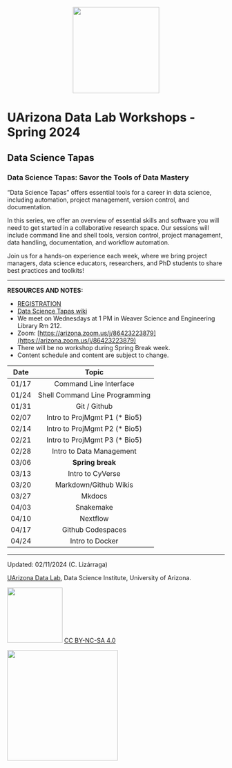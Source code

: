 
<p style="text-align:center;">
<img src="https://github.com/clizarraga-UAD7/DataScienceLab/blob/main/images/UADLSquareLogo.png?raw=true" width=200>
</p>

# UArizona Data Lab Workshops - Spring 2024

## Data Science Tapas


### Data Science Tapas: Savor the Tools of Data Mastery

“Data Science Tapas” offers essential tools for a career in data science, including automation, project management, version control, and documentation.

In this series, we offer an overview of essential skills and software you will need to get started in a collaborative research space. Our sessions will include command line and shell tools, version control, project management, data handling, documentation, and workflow automation. 

Join us for a hands-on experience each week, where we bring project managers, data science educators, researchers, and PhD students to share best practices and toolkits!

***

**RESOURCES AND NOTES:**

* [REGISTRATION](https://uarizona.co1.qualtrics.com/jfe/form/SV_0fbG5COlxNj5phI)
* [Data Science Tapas wiki](https://github.com/ua-datalab/DataScienceTapas/wiki)
* We meet on Wednesdays at 1 PM in Weaver Science and Engineering Library Rm 212.
* Zoom: [https://arizona.zoom.us/j/86423223879](https://arizona.zoom.us/j/86423223879)
* There will be no workshop during Spring Break week.
* Content schedule and content are subject to change.

 
| Date |  Topic | 
| :--: | :--: | 
|    01/17 |  Command Line Interface  |  
|   01/24  |  Shell Command Line Programming  |
|    01/31 | Git / Github  | Michele| |
|     02/07|   Intro to ProjMgmt P1 (* Bio5) | 
|    02/14 |  Intro to ProjMgmt P2  (* Bio5) | 
|    02/21 |   Intro to ProjMgmt P3 (* Bio5)  | 
|   02/28  |   Intro to Data Management| 
|     03/06 | **Spring break**   |     
|  03/13   |   Intro to CyVerse |
|  03/20   |  Markdown/Github Wikis   | 
|   03/27  |   Mkdocs  |
|   04/03  |   Snakemake | 
|   04/10 |  Nextflow  | 
|   04/17  | Github Codespaces |   
|    04/24 |  Intro to Docker  |  

***

Updated: 02/11/2024 (C. Lizárraga)

[UArizona Data Lab](https://www.datascience.arizona.edu/education/uarizona-data-lab), Data Science Institute, University of Arizona.

<img src="https://mirrors.creativecommons.org/presskit/buttons/88x31/png/by-nc-sa.png" width="128">  [CC BY-NC-SA 4.0](https://creativecommons.org/licenses/by-nc-sa/4.0/)

[<img src="https://datascience.arizona.edu/sites/default/files/Data%20Science%20Institute_Webheader%20%281%29.svg" width="256">](https://datascience.arizona.edu)
